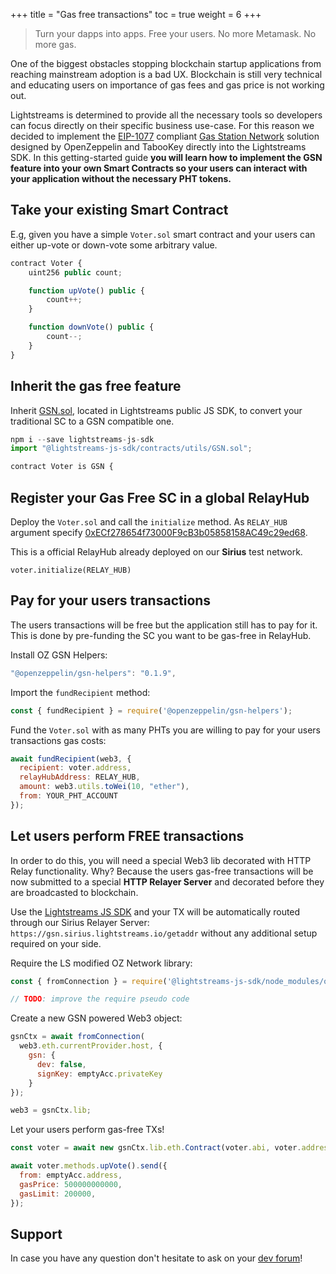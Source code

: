 +++
title = "Gas free transactions"
toc = true
weight = 6
+++

> Turn your dapps into apps. Free your users. No more Metamask. No more gas.

One of the biggest obstacles stopping blockchain startup applications from reaching mainstream adoption is a bad UX. Blockchain is still very technical and educating users on importance of gas fees and gas price is not working out.

Lightstreams is determined to provide all the necessary tools so developers can focus directly on their specific business use-case. For this reason we decided to implement the [EIP-1077](https://github.com/ethereum/EIPs/blob/ed621645c8f3bc5756492f327cda015f35d9f8da/EIPS/eip-1077.md) compliant [Gas Station Network](https://gsn.openzeppelin.com/) solution designed by OpenZeppelin and TabooKey directly into the Lightstreams SDK. In this getting-started guide **you will learn how to implement the GSN feature into your own Smart Contracts so your users can interact with your application without the necessary PHT tokens.**

## Take your existing Smart Contract

E.g, given you have a simple `Voter.sol` smart contract and your users can either up-vote or down-vote some arbitrary value.

```js
contract Voter {
    uint256 public count;

    function upVote() public {
        count++;
    }

    function downVote() public {
        count--;
    }
}
```

## Inherit the gas free feature

Inherit [GSN.sol](https://raw.githubusercontent.com/lightstreams-network/lightstreams-js-sdk/master/contracts/utils/GSN.sol), located in Lightstreams public JS SDK, to convert your traditional SC to a GSN compatible one.

```js
npm i --save lightstreams-js-sdk
import "@lightstreams-js-sdk/contracts/utils/GSN.sol";

contract Voter is GSN {
```

## Register your Gas Free SC in a global RelayHub

Deploy the `Voter.sol` and call the `initialize` method. As `RELAY_HUB` argument specify [0xECf278654f73000F9cB3b05858158AC49c29ed68](https://explorer.sirius.lightstreams.io/addr/0xecf278654f73000f9cb3b05858158ac49c29ed68).

This is a official RelayHub already deployed on our **Sirius** test network.

```
voter.initialize(RELAY_HUB)
```

## Pay for your users transactions

The users transactions will be free but the application still has to pay for it. This is done by pre-funding the SC you want to be gas-free in RelayHub.

Install OZ GSN Helpers:
```js
"@openzeppelin/gsn-helpers": "0.1.9",
```

Import the `fundRecipient` method:
```js
const { fundRecipient } = require('@openzeppelin/gsn-helpers');
```

Fund the `Voter.sol` with as many PHTs you are willing to pay for your users transactions gas costs:
```js
await fundRecipient(web3, {
  recipient: voter.address,
  relayHubAddress: RELAY_HUB,
  amount: web3.utils.toWei(10, "ether"),
  from: YOUR_PHT_ACCOUNT
});
```

## Let users perform FREE transactions

In order to do this, you will need a special Web3 lib decorated with HTTP Relay functionality. Why? Because the users gas-free transactions will be now submitted to a special **HTTP Relayer Server** and decorated before they are broadcasted to blockchain.

Use the [Lightstreams JS SDK](https://github.com/lightstreams-network/lightstreams-js-sdk) and your TX will be automatically routed through our Sirius Relayer Server: `https://gsn.sirius.lightstreams.io/getaddr` without any additional setup required on your side.

Require the LS modified OZ Network library:
```js
const { fromConnection } = require('@lightstreams-js-sdk/node_modules/openzeppelin/network');

// TODO: improve the require pseudo code
```

Create a new GSN powered Web3 object:
```js
gsnCtx = await fromConnection(
  web3.eth.currentProvider.host, {
    gsn: {
      dev: false,
      signKey: emptyAcc.privateKey
    }
});

web3 = gsnCtx.lib;
```

Let your users perform gas-free TXs!
```js
const voter = await new gsnCtx.lib.eth.Contract(voter.abi, voter.address);

await voter.methods.upVote().send({
  from: emptyAcc.address,
  gasPrice: 500000000000,
  gasLimit: 200000,
});
```

## Support

In case you have any question don't hesitate to ask on your [dev forum](https://discuss.lightstreams.network/)!
